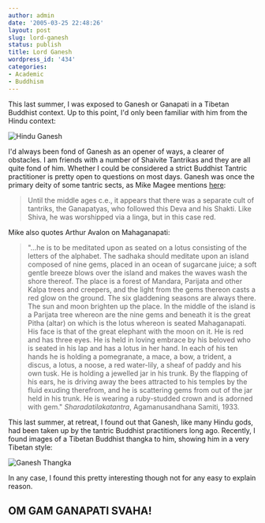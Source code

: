 ```yaml
---
author: admin
date: '2005-03-25 22:48:26'
layout: post
slug: lord-ganesh
status: publish
title: Lord Ganesh
wordpress_id: '434'
categories:
- Academic
- Buddhism
---
```


This last summer, I was exposed to Ganesh or Ganapati in a Tibetan
Buddhist context. Up to this point, I'd only been familiar with him from
the Hindu context:

![Hindu Ganesh](http://www.arcanology.com/images/Ganapati.jpg)

I'd always been fond of Ganesh as an opener of ways, a clearer of
obstacles. I am friends with a number of Shaivite Tantrikas and they are
all quite fond of him. Whether I could be considered a strict Buddhist
Tantric practitioner is pretty open to questions on most days. Ganesh
was once the primary deity of some tantric sects, as Mike Magee mentions
[here](http://www.clas.ufl.edu/users/gthursby/tantra/ganesh.htm):

> Until the middle ages c.e., it appears that there was a separate cult
> of tantriks, the Ganapatyas, who followed this Deva and his Shakti.
> Like Shiva, he was worshipped via a linga, but in this case red.

Mike also quotes Arthur Avalon on Mahaganapati:

> "...he is to be meditated upon as seated on a lotus consisting of the
> letters of the alphabet. The sadhaka should meditate upon an island
> composed of nine gems, placed in an ocean of sugarcane juice; a soft
> gentle breeze blows over the island and makes the waves wash the shore
> thereof. The place is a forest of Mandara, Parijata and other Kalpa
> trees and creepers, and the light from the gems thereon casts a red
> glow on the ground. The six gladdening seasons are always there. The
> sun and moon brighten up the place. In the middle of the island is a
> Parijata tree whereon are the nine gems and beneath it is the great
> Pitha (altar) on which is the lotus whereon is seated Mahaganapati.
> His face is that of the great elephant with the moon on it. He is red
> and has three eyes. He is held in loving embrace by his beloved who is
> seated in his lap and has a lotus in her hand. In each of his ten
> hands he is holding a pomegranate, a mace, a bow, a trident, a discus,
> a lotus, a noose, a red water-lily, a sheaf of paddy and his own tusk.
> He is holding a jewelled jar in his trunk. By the flapping of his
> ears, he is driving away the bees attracted to his temples by the
> fluid exuding therefrom, and he is scattering gems from out of the jar
> held in his trunk. He is wearing a ruby-studded crown and is adorned
> with gem." *Sharadatilakatantra*, Agamanusandhana Samiti, 1933.

This last summer, at retreat, I found out that Ganesh, like many Hindu
gods, had been taken up by the tantric Buddhist practitioners long ago.
Recently, I found images of a Tibetan Buddhist thangka to him, showing
him in a very Tibetan style:

![Ganesh
Thangka](http://www.arcanology.com/images/Ganesh_thangka_detail1-web.jpg)

In any case, I found this pretty interesting though not for any easy to
explain reason.

## OM GAM GANAPATI SVAHA!
